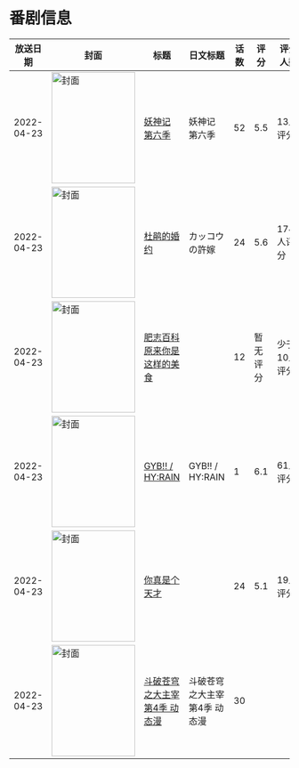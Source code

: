 # 番剧信息

|放送日期|封面|标题|日文标题|话数|评分|评分人数|
|---|---|---|---|---|---|---|
|2022-04-23|<img src="https://lain.bgm.tv/pic/cover/c/d1/76/405302_IFB90.jpg" alt="封面" style="width:150px;height:200px;object-fit:cover;">|[妖神记 第六季](https://bangumi.tv/subject/405302)|妖神记 第六季|52|5.5|13人评分|
|2022-04-23|<img src="https://lain.bgm.tv/pic/cover/c/ff/e5/327606_Q11Sq.jpg" alt="封面" style="width:150px;height:200px;object-fit:cover;">|[杜鹃的婚约](https://bangumi.tv/subject/327606)|カッコウの許嫁|24|5.6|1748人评分|
|2022-04-23|<img src="https://lain.bgm.tv/pic/cover/c/24/5b/376675_IFyvI.jpg" alt="封面" style="width:150px;height:200px;object-fit:cover;">|[肥志百科 原来你是这样的美食](https://bangumi.tv/subject/376675)||12|暂无评分|少于10人评分|
|2022-04-23|<img src="https://lain.bgm.tv/pic/cover/c/2e/1e/378983_O8B9B.jpg" alt="封面" style="width:150px;height:200px;object-fit:cover;">|[GYB!! / HY:RAIN](https://bangumi.tv/subject/378983)|GYB!! / HY:RAIN|1|6.1|61人评分|
|2022-04-23|<img src="https://lain.bgm.tv/pic/cover/c/fc/ef/320238_fw67Z.jpg" alt="封面" style="width:150px;height:200px;object-fit:cover;">|[你真是个天才](https://bangumi.tv/subject/320238)||24|5.1|19人评分|
|2022-04-23|<img src="https://lain.bgm.tv/pic/cover/c/f9/9e/516653_12lMl.jpg" alt="封面" style="width:150px;height:200px;object-fit:cover;">|[斗破苍穹之大主宰 第4季 动态漫](https://bangumi.tv/subject/516653)|斗破苍穹之大主宰 第4季 动态漫|30|||
